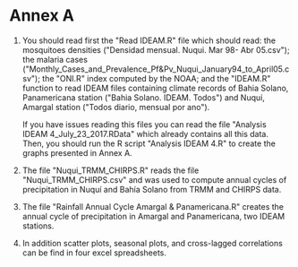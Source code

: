 # Annex A

1. You should read first the "Read IDEAM.R" file which should read: the mosquitoes densities ("Densidad mensual. Nuqui. Mar 98- Abr 05.csv"); the malaria cases ("Monthly_Cases_and_Prevalence_Pf&Pv_Nuqui_January94_to_April05.csv"); the "ONI.R" index computed by the NOAA; and the "IDEAM.R" function to read IDEAM files containing climate records of Bahia Solano, Panamericana station ("Bahia Solano. IDEAM.   Todos") and Nuquí, Amargal station ("Todos diario, mensual por ano").

   If you have issues reading this files you can read the file "Analysis IDEAM 4_July_23_2017.RData" which already contains all this data.    Then, you should run the R script "Analysis IDEAM 4.R" to create the graphs presented in Annex A.

 2. The file "Nuqui_TRMM_CHIRPS.R" reads the file "Nuqui_TRMM_CHIRPS.csv" and was used to compute annual cycles of precipitation in Nuquí and Bahía Solano from TRMM and CHIRPS data.

 3. The file "Rainfall Annual Cycle Amargal & Panamericana.R" creates the annual cycle of precipitation in Amargal and Panamericana, two IDEAM stations.

 4. In addition scatter plots, seasonal plots, and cross-lagged correlations can be find in four excel spreadsheets.
